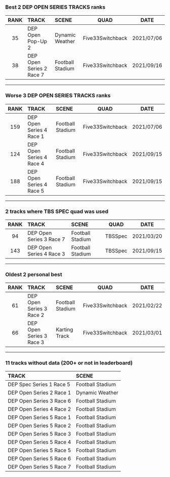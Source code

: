 ### Best 2 DEP OPEN SERIES TRACKS ranks
|RANK|TRACK|SCENE|QUAD|DATE|
|:---:|:---|:---|:---:|:---:|
|35|DEP Open Pop-Up 2|Dynamic Weather|Five33Switchback|2021/07/06|
|38|DEP Open Series 2 Race 7|Football Stadium|Five33Switchback|2021/09/16|
---
### Worse 3 DEP OPEN SERIES TRACKS ranks
|RANK|TRACK|SCENE|QUAD|DATE|
|:---:|:---|:---|:---:|:---:|
|159|DEP Open Series 4 Race 1|Football Stadium|Five33Switchback|2021/07/06|
|124|DEP Open Series 4 Race 4|Football Stadium|Five33Switchback|2021/09/15|
|188|DEP Open Series 4 Race 5|Football Stadium|Five33Switchback|2021/09/15|
---
### 2 tracks where TBS SPEC quad was used
|RANK|TRACK|SCENE|QUAD|DATE|
|:---:|:---|:---|:---:|:---:|
|94|DEP Open Series 3 Race 7|Football Stadium|TBSSpec|2021/03/20|
|143|DEP Open Series 4 Race 3|Football Stadium|TBSSpec|2021/09/15|
---
### Oldest 2 personal best
|RANK|TRACK|SCENE|QUAD|DATE|
|:---:|:---|:---|:---:|:---:|
|61|DEP Open Series 3 Race 2|Football Stadium|Five33Switchback|2021/02/22|
|66|DEP Open Series 3 Race 3|Karting Track|Five33Switchback|2021/03/01|
---
### 11 tracks without data (200+ or not in leaderboard)
|TRACK|SCENE|
|:---|:---|
|DEP Spec Series 1 Race 5|Football Stadium|
|DEP Open Series 2 Race 1|Dynamic Weather|
|DEP Open Series 3 Race 6|Football Stadium|
|DEP Open Series 4 Race 2|Football Stadium|
|DEP Open Series 5 Race 1|Football Stadium|
|DEP Open Series 5 Race 2|Football Stadium|
|DEP Open Series 5 Race 3|Football Stadium|
|DEP Open Series 5 Race 4|Football Stadium|
|DEP Open Series 5 Race 5|Football Stadium|
|DEP Open Series 5 Race 6|Football Stadium|
|DEP Open Series 5 Race 7|Football Stadium|

